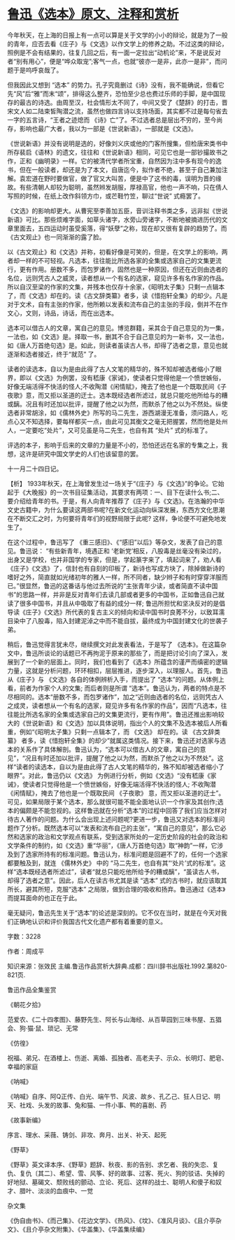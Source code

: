 # [鲁迅《选本》原文、注释和赏析](https://www.vrrw.net/wx/9815.html)

今年秋天，在上海的日报上有一点可以算是关于文学的小小的辩论，就是为了一般的青年，应否去看《庄子》与《文选》以作文学上的修养之助。不过这类的辩论，照例是不会有结果的，往复几回之后，有一面一定拉出“动机论”来，不是说反对者“别有用心”，便是“哗众取宠”;客气一点，也就“彼亦一是非，此亦一是非”，而问题于是呜呼哀哉了。

但我因此又想到 “选本” 的势力。孔子究竟删过《诗》没有，我不能确说，但看它先“风”后“雅”而末“颂”，排得这么整齐，恐怕至少总也费过乐师的手脚，是中国现存的最古的诗选。由周至汉，社会情形太不同了，中间又受了《楚辞》的打击，晋宋文人如二陆束皙陶潜之流，虽然也做四言诗以支持场面，其实都不过是每句省去一字的五言诗，“王者之迹熄而 《诗》亡”了。不过选者总是层出不穷的，至今尚存，影响也最广大者，我以为一部是《世说新语》，一部就是《文选》。

《世说新语》并没有说明是选的，好像刘义庆或他的门客所搜集，但检唐宋类书中所存裴启《语林》的遗文，往往和《世说新语》相同，可见它也是一部钞撮故书之作，正和《幽明录》一样。它的被清代学者所宝重，自然因为注中多有现今的逸书，但在一般读者，却还是为了本文，自唐迄今，拟作者不绝，甚至于自己兼加注解。袁宏道在野时要做官，做了官又大叫苦，便是中了这书的毒，误明为晋的缘故。有些清朝人却较为聪明，虽然辫发胡服，厚禄高官，他也一声不响，只在倩人写照的时候，在纸上改作斜领方巾，或芒鞋竹笠，聊过“世说” 式瘾罢了。

《文选》的影响却更大。从曹宪至李善加五臣，音训注释书类之多，远非拟《世说新语》可比。那些烦难字面，如草头诸字，水旁山旁诸字，不断地被摘进历代的文章里面去，五四运动时虽受奚落，得“妖孽”之称，现在却又很有复辟的趋势了。而《古文观止》也一同渐渐的露了脸。

以《古文观止》和《文选》并称，初看好像是可笑的，但是，在文学上的影响，两者却一样的不可轻视。凡选本，往往能比所选各家的全集或选家自己的文集更流行，更有作用。册数不多，而包罗诸作，固然也是一种原因，但还在近则由选者的名位，远则凭古人之威灵，读者想从一个有名的选家，窥见许多有名作家的作品。所以自汉至梁的作家的文集，并残本也仅存十余家，《昭明太子集》只剩一点辑本了，而《文选》却在的。读《古文辞类纂》者多，读《惜抱轩全集》的却少。凡是对于文术，自有主张的作家，他所赖以发表和流布自己的主张的手段，倒并不在作文心，文则，诗品，诗话，而在出选本。

选本可以借古人的文章，寓自己的意见。博览群籍，采其合于自己意见的为一集，一法也，如《文选》是。择取一书，删其不合于自己意见的为一新书，又一法也，如《唐人万首绝句选》是。如此，则读者虽读古人书，却得了选者之意，意见也就逐渐和选者接近，终于“就范” 了。

读者的读选本，自以为是由此得了古人文笔的精华的，殊不知却被选者缩小了眼界，即以《文选》为例罢，没有嵇康《家诫》，使读者只觉得他是一个愤世嫉俗，好像无端活得不快活的怪人;不收陶潜《闲情赋》，掩去了他也是一个既取民间《子夜歌》意，而又拒以圣道的迂士。选本既经选者所滤过，就总只能吃他所给与的糟或醨。况且有时还加以批评，提醒了他之以为然，而默杀了他之以为不然处。纵使选者非常胡涂，如《儒林外史》所写的马二先生，游西湖漫无准备，须问路人，吃点心又不知选择，要每样都买一点，由此可见其衡文之毫无把握罢，然而他是处州人，一定要吃“处片”，又可见虽是马二先生，也自有其 “处片” 式的标准了。

评选的本子，影响于后来的文章的力量是不小的，恐怕还远在名家的专集之上，我想，这许是研究中国文学史的人们也该留意的罢。

十一月二十四日记。



【析】 1933年秋天，在上海曾发生过一场关于“《庄子》与《文选》”的争论。它始起于《大晚报》的一次书目征集活动，其要求有两项：一、目下在读什么书;二、要介绍给青年的书。于是，有人向青年推荐了《庄子》与《文选》。在浩瀚的中华文史古籍中，为什么要读这两部书呢?在新文化运动向纵深发展，东西方文化思潮在不断交汇之时，为何要将青年们的视野局限于此呢? 这样，争论便不可避免地发生了。

在这个过程中，鲁迅写了 《重三感旧》、《“感旧”以后》等杂文，发表了自己的意见。鲁迅说： “有些新青年，境遇正和 ‘老新党’相反，八股毒是丝毫没有染过的，出身又是学校，也并非国学的专家，但是，学起篆字来了，填起词来了，劝人看《庄子》《文选》了，信封也有自刻的印板了，新诗也写成方块了，除掉做新诗的嗜好之外，简直就如光绪初年的雅人一样，所不同者，缺少辫子和有时穿穿洋服而已。”很显然，鲁迅的这番话与他过去所说的“主张青年少读，或者简直不读中国书”的思路一样，并非是反对青年们去读几部或者更多的中国书，正如鲁迅自己就读了很多中国书，并且从中吸取了有益的成分一样; 鲁迅所担忧和坚决反对的是倡导读《庄子》《文选》所代表的复古主义的倾向和读中国书时良莠不分，以致耳濡目染中了八股毒，陷入封建泥淖之中而不能自拔，最终成为中国封建文化的世袭子弟。

稍后，鲁迅觉得言犹未尽，继续撰文对此发表看法，于是写了 《选本》。在这篇杂文中，鲁迅所谈论的话题已不再拘泥于原来的那些了，而是把讨论引向了深入，发展到了一个新的层面上。同时，我们也看到了《选本》所蕴含的谨严而缜密的逻辑力量，这就是分析问题，环环相扣，层层推进，逐步深入，以理服人。首先，鲁迅从《庄子》与 《文选》各自的体例辨析入手，而提出了 “选本”的问题。从体例上看，前者为作家个人的文集; 而后者则是所谓 “选本”。鲁迅认为，两者的特点是不尽相同的。选本“册数不多，而包罗诸作”，加之“近则由选者的名位，远则凭古人之成灵，读者想从一个有名的选家，窥见许多有名作家的作品”，因而“凡选本，往往能比所选名家的全集或选家自己的文集更流行，更有作用”。鲁迅还推出影响较大的《世说新语》和《文选》加以具体说明，指出个人的文集不及选本被后人所看重，例如“《昭明太子集》只剩一点辑本了，而 《文选》 却在的。读 《古文辞类纂》 者多，读《惜抱轩全集》的却少”就属这类情况。接下来，鲁迅还对选家与选本的关系作了具体解剖。鲁迅认为，“选本可以借古人的文章，寓自己的意见”，“况且有时还加以批评，提醒了他之以为然，而默杀了他之以为不然处”。这样“读者的读选本，自以为是由此得了古人文笔的精华的，殊不知却被选者缩小了眼界”。对此，鲁迅仍以《文选》 为例进行分析，例如《文选》“没有嵇康《家诫》，使读者只觉得他是一个愤世嫉俗，好像无端活得不快活的怪人; 不收陶潜《闲情赋》，掩去了他也是一个既取民间 《子夜歌》 意，而又拒以圣道的迂士”。可见，如果局限于某个选本，那么就很可能不能全面地认识一个作家及其创作;选本的偏颇是不能忽视的。这样鲁迅就在分析“选本”的过程中回答了我们应当怎样对待古人著作的问题。为什么会出现上述问题呢?更进一步，鲁迅又对选本的标准问题作了分析。既然选本可以“发表和流布自己的主张”，“寓自己的意见”，那么它必然和选家的政治和文学观点有联系，受到选家所处的一定历史阶段的社会的政治和文学条件的制约，如《文选》重“华丽”，《唐人万首绝句选》取“神韵”一样，它涉及到了选家所持有的标准问题。鲁迅认为，标准问题是回避不了的，任何一个选家都要触及到，就连 《儒林外史》 中的 “马二先生，也自有其“‘处片’式的标准”。这样“选本既经选者所滤过”，读者“就总只能吃他所给予的糟或醨”，“虽读古人书，却得了选者之意”。因此，后人在读古书尤其是读 “选本” 式的古书时，就应该取其所长，避其所短，克服“选本” 之局限，做到合理的吸收和扬弃。鲁迅通过《选本》而提耳面命的也正在于此。

毫无疑问，鲁迅先生关于“选本”的论述是深刻的。它不仅在当时，就是在今天对我们正确地认识和评价我国古代文化遗产都有着重要的意义。

字数：3228

作者：周成平

知识来源：张效民 主编.鲁迅作品赏析大辞典.成都：四川辞书出版社.1992.第820-821页.

鲁迅作品全集鉴赏

《朝花夕拾》

范爱农、《二十四孝图》、藤野先生、阿长与山海经、从百草园到三味书屋、五猖会、狗·猫·鼠、琐记、无常

《仿徨》

祝福、弟兄、在酒楼上、伤逝、离婚、孤独者、高老夫子、示众、长明灯、肥皂、幸福的家庭

《呐喊》

《呐喊》自序、阿Q正传、白光、端午节、风波、故乡、孔乙己、狂人日记、明天、社戏、头发的故事、兔和猫、一件小事、鸭的喜剧、药

《故事新编》

序言、理水、采薇、铸剑、非攻、奔月、出关、补天、起死

《野草》

《野草》英文译本序、《野草》题辞、秋夜、影的告别、求乞者、我的失恋、复仇、复仇〔其二〕、希望、雪、风筝、好的故事、过客、死火、狗的驳诘、失掉的好地狱、墓碣文、颓败线的颤动、立论、死后、这样的战士、聪明人和傻子和奴才、腊叶、淡淡的血痕中、一觉

杂文集

《伪自由书》、《而己集》、《花边文学》、《热风》、《坟》、《准风月谈》、《且介亭杂文》、《且介亭杂文附集》、《华盖集》、《华盖集续编》

